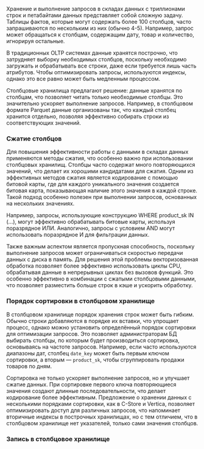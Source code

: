Хранение и выполнение запросов в складах данных с триллионами строк и петабайтами данных представляет собой сложную задачу. Таблицы фактов, которые могут содержать более 100 столбцов, часто запрашиваются по нескольким из них (обычно 4-5). Например, запрос может обращаться к столбцам, содержащим дату, товар и количество, игнорируя остальные.

В традиционных OLTP системах данные хранятся построчно, что затрудняет выборку необходимых столбцов, поскольку необходимо загружать и обрабатывать все строки, даже если требуется лишь часть атрибутов. Чтобы оптимизировать запросы, используются индексы, однако это все равно может быть медленным процессом.

Столбцовые хранилища предлагают решение: данные хранятся по столбцам, что позволяет читать только необходимые столбцы. Это значительно ускоряет выполнение запросов. Например, в столбцовом формате Parquet данные организованы так, что каждый столбец хранится отдельно, позволяя эффективно собирать строки из соответствующих значений.

### Сжатие столбцов

Для повышения эффективности работы с данными в складах данных применяются методы сжатия, что особенно важно при использовании столбцовых хранилищ. Столбцы часто содержат много повторяющихся значений, что делает их хорошими кандидатами для сжатия. Одним из эффективных методов сжатия является кодирование с помощью битовой карты, где для каждого уникального значения создается битовая карта, показывающая наличие этого значения в каждой строке. Такой подход особенно полезен при выполнении запросов, основанных на нескольких значениях.

Например, запросы, использующие конструкцию WHERE product_sk IN (...), могут эффективно обрабатывать битовые карты, используя поразрядное ИЛИ. Аналогично, запросы с условием AND могут использовать поразрядное И для фильтрации данных.

Также важным аспектом является пропускная способность, поскольку выполнение запросов может ограничиваться скоростью передачи данных с диска в память. Для решения этой проблемы векторизованная обработка позволяет более эффективно использовать циклы CPU, обрабатывая данные в непрерывных циклах без вызовов функций. Это особенно эффективно в комбинации с сжатыми столбцовыми данными, что позволяет разместить больше строк в кэше и ускорить обработку.

### Порядок сортировки в столбцовом хранилище

В столбцовом хранилище порядок хранения строк может быть гибким. Обычно строки добавляются в порядке их вставки, что упрощает процесс, однако можно установить определённый порядок сортировки для оптимизации запросов. Это позволяет администраторам БД выбирать столбцы, по которым будет производиться сортировка, основываясь на частоте запросов. Например, если часто используются диапазоны дат, столбец `date_key` может быть первым ключом сортировки, а вторым — `product_sk`, чтобы сгруппировать продажи товаров по дням.

Сортировка не только ускоряет выполнение запросов, но и улучшает сжатие данных. При сортировке первого ключа повторяющиеся значения создают длинные последовательности, что делает кодирование более эффективным. Предложение о хранении данных с несколькими порядками сортировки, как в C-Store и Vertica, позволяет оптимизировать доступ для различных запросов, что напоминает вторичные индексы в построчных хранилищах, но с тем отличием, что в столбцовом хранилище нет указателей, только сами значения столбцов.

### Запись в столбцовое хранилище

